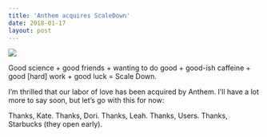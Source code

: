 ```yaml
---
title: 'Anthem acquires ScaleDown'
date: 2018-01-17
layout: post
---
```


![ ](https://cdlhealth.com/intransitweb/images/logo-scaledown.png)

Good science + good friends + wanting to do good + good-ish caffeine + good [hard] work + good luck = Scale Down.

I’m thrilled that our labor of love has been acquired by Anthem. I’ll have a lot more to say soon, but let’s go with this for now:

Thanks, Kate.
Thanks, Dori.
Thanks, Leah.
Thanks, Users.
Thanks, Starbucks (they open early).
